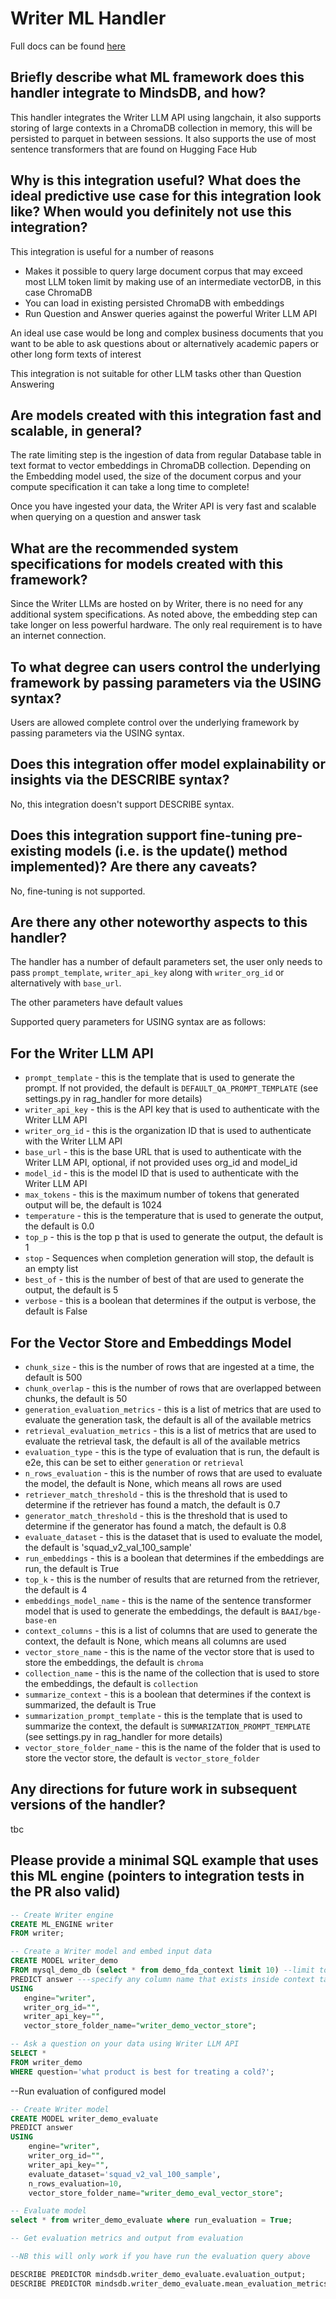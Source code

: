 # Writer ML Handler

Full docs can be found [here](https://docs.google.com/document/d/15coxZhW00uu35mReiUQC9vUy5uLUeuI1m09Q_P8G4LM/edit?usp=sharing)

## Briefly describe what ML framework does this handler integrate to MindsDB, and how?
This handler integrates the Writer LLM API using langchain, it also supports storing of large contexts in a ChromaDB collection in memory, this will be persisted to parquet in between sessions. It also supports the use of most sentence transformers that are found on Hugging Face Hub

## Why is this integration useful? What does the ideal predictive use case for this integration look like? When would you definitely not use this integration?

This integration is useful for a number of reasons
- Makes it possible to query large document corpus that may exceed most LLM token limit by making use of an intermediate vectorDB, in this case ChromaDB
- You can load in existing persisted ChromaDB with embeddings
- Run Question and Answer queries against the powerful Writer LLM API

An ideal use case would be long and complex business documents that you want to be able to ask questions about or alternatively academic papers or other long form texts of interest

This integration is not suitable for other LLM tasks other than Question Answering

## Are models created with this integration fast and scalable, in general?
The rate limiting step is the ingestion of data from regular Database table in text format to vector embeddings in ChromaDB collection. Depending on the Embedding model used, the size of the document corpus and your compute specification it can take a long time to complete!

Once you have ingested your data, the Writer API is very fast and scalable when querying on a question and answer task

## What are the recommended system specifications for models created with this framework?
Since the Writer LLMs are hosted on by Writer, there is no need for any additional system specifications. As noted above, the embedding step can take longer on less powerful hardware. The only real requirement is to have an internet connection.

## To what degree can users control the underlying framework by passing parameters via the USING syntax?
Users are allowed complete control over the underlying framework by passing parameters via the USING syntax.

## Does this integration offer model explainability or insights via the DESCRIBE syntax?
No, this integration doesn't support DESCRIBE syntax.

## Does this integration support fine-tuning pre-existing models (i.e. is the update() method implemented)? Are there any caveats?
No, fine-tuning is not supported.

## Are there any other noteworthy aspects to this handler?
The handler has a number of default parameters set, the user only needs to pass  `prompt_template`, `writer_api_key` along with `writer_org_id` or alternatively with `base_url`.

The other parameters have default values

Supported query parameters for USING syntax are as follows:

## For the Writer LLM API

- `prompt_template` - this is the template that is used to generate the prompt. If not provided, the default is `DEFAULT_QA_PROMPT_TEMPLATE` (see settings.py in rag_handler for more details)
- `writer_api_key` - this is the API key that is used to authenticate with the Writer LLM API
- `writer_org_id` - this is the organization ID that is used to authenticate with the Writer LLM API
- `base_url` - this is the base URL that is used to authenticate with the Writer LLM API, optional, if not provided uses org_id and model_id
- `model_id` - this is the model ID that is used to authenticate with the Writer LLM API
- `max_tokens` - this is the maximum number of tokens that generated output will be, the default is 1024
- `temperature` - this is the temperature that is used to generate the output, the default is 0.0
- `top_p` - this is the top p that is used to generate the output, the default is 1
- `stop` - Sequences when completion generation will stop, the default is an empty list
- `best_of` - this is the number of best of that are used to generate the output, the default is 5
- `verbose` - this is a boolean that determines if the output is verbose, the default is False

## For the Vector Store and Embeddings Model

- `chunk_size` - this is the number of rows that are ingested at a time, the default is 500
- `chunk_overlap` - this is the number of rows that are overlapped between chunks, the default is 50
- `generation_evaluation_metrics` - this is a list of metrics that are used to evaluate the generation task, the default is all of the available metrics
- `retrieval_evaluation_metrics` - this is a list of metrics that are used to evaluate the retrieval task, the default is all of the available metrics
- `evaluation_type` - this is the type of evaluation that is run, the default is e2e, this can be set to either `generation` or `retrieval`
- `n_rows_evaluation` - this is the number of rows that are used to evaluate the model, the default is None, which means all rows are used
- `retriever_match_threshold` - this is the threshold that is used to determine if the retriever has found a match, the default is 0.7
- `generator_match_threshold` - this is the threshold that is used to determine if the generator has found a match, the default is 0.8
- `evaluate_dataset` - this is the dataset that is used to evaluate the model, the default is 'squad_v2_val_100_sample'
- `run_embeddings` - this is a boolean that determines if the embeddings are run, the default is True
- `top_k` - this is the number of results that are returned from the retriever, the default is 4
- `embeddings_model_name` - this is the name of the sentence transformer model that is used to generate the embeddings, the default is `BAAI/bge-base-en`
- `context_columns` - this is a list of columns that are used to generate the context, the default is None, which means all columns are used
- `vector_store_name` - this is the name of the vector store that is used to store the embeddings, the default is `chroma`
- `collection_name` - this is the name of the collection that is used to store the embeddings, the default is `collection`
- `summarize_context` - this is a boolean that determines if the context is summarized, the default is True
- `summarization_prompt_template` - this is the template that is used to summarize the context, the default is `SUMMARIZATION_PROMPT_TEMPLATE` (see settings.py in rag_handler for more details)
- `vector_store_folder_name` - this is the name of the folder that is used to store the vector store, the default is `vector_store_folder`

## Any directions for future work in subsequent versions of the handler?
tbc

## Please provide a minimal SQL example that uses this ML engine (pointers to integration tests in the PR also valid)
```sql
-- Create Writer engine
CREATE ML_ENGINE writer
FROM writer;

-- Create a Writer model and embed input data
CREATE MODEL writer_demo
FROM mysql_demo_db (select * from demo_fda_context limit 10) --limit to 10 rows for testing purposes
PREDICT answer ---specify any column name that exists inside context table, 'answer' used for illustrative purposes
USING
   engine="writer",
   writer_org_id="",
   writer_api_key="",
   vector_store_folder_name="writer_demo_vector_store";

-- Ask a question on your data using Writer LLM API
SELECT *
FROM writer_demo
WHERE question='what product is best for treating a cold?';
```

--Run evaluation of configured model
```sql
-- Create Writer model
CREATE MODEL writer_demo_evaluate
PREDICT answer
USING
    engine="writer",
    writer_org_id="",
    writer_api_key="",
    evaluate_dataset='squad_v2_val_100_sample',
    n_rows_evaluation=10,
    vector_store_folder_name="writer_demo_eval_vector_store";

-- Evaluate model
select * from writer_demo_evaluate where run_evaluation = True;

-- Get evaluation metrics and output from evaluation

--NB this will only work if you have run the evaluation query above

DESCRIBE PREDICTOR mindsdb.writer_demo_evaluate.evaluation_output;
DESCRIBE PREDICTOR mindsdb.writer_demo_evaluate.mean_evaluation_metrics;


```
